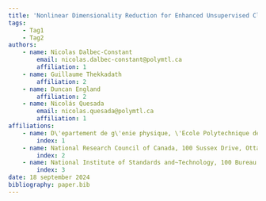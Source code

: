 ```yaml
---
title: 'Nonlinear Dimensionality Reduction for Enhanced Unsupervised Classification in Transition Edge Sensors'
tags:
    - Tag1
    - Tag2
authors:
    - name: Nicolas Dalbec-Constant
        email: nicolas.dalbec-constant@polymtl.ca
        affiliation: 1
    - name: Guillaume Thekkadath
        affiliation: 2
    - name: Duncan England
        affiliation: 2
    - name: Nicolás Quesada
        email: nicolas.quesada@polymtl.ca
        affiliation: 1
affiliations:
    - name: D\'epartement de g\'enie physique, \'Ecole Polytechnique de Montr\'eal, Montr\'eal, QC, H3T 1J4, Canada
        index: 1
    - name: National Research Council of Canada, 100 Sussex Drive, Ottawa, Ontario K1N 5A2, Canada
        index: 2
    - name: National Institute of Standards and~Technology, 100 Bureau Drive, Gaithersburg, MD 20899, USA
        index: 3
date: 18 september 2024
bibliography: paper.bib
---
```




